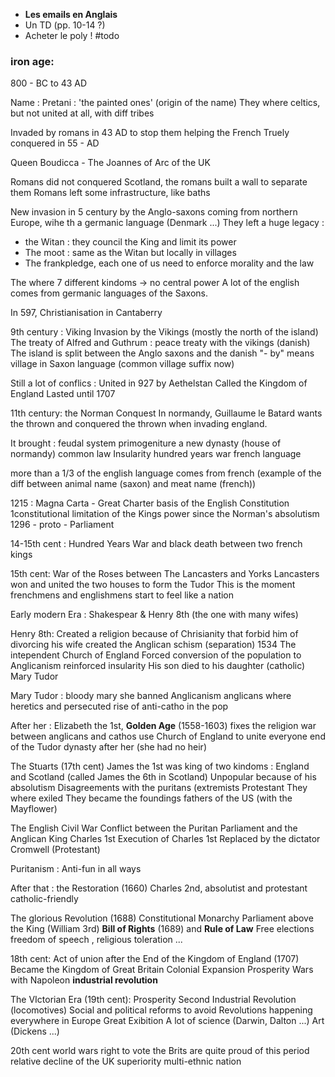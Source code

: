 - **Les emails en Anglais**
- Un TD (pp. 10-14 ?)
- Acheter le poly ! #todo

### iron age:
800 - BC to 43 AD

Name : Pretani : 'the painted ones' (origin of the name)
They where celtics, but not united at all, with diff tribes

Invaded by romans in 43 AD to stop them helping the French 
Truely conquered in 55 - AD

Queen Boudicca  - The Joannes of Arc of the UK

Romans did not conquered Scotland, the romans built a wall to separate them
Romans left some infrastructure, like baths

New invasion in 5 century by the Anglo-saxons coming from northern Europe, wihe th a germanic language (Denmark ...)
They left a huge legacy :
- the Witan : they council the King and limit its power
- The moot : same as the Witan but locally in villages
- The frankpledge, each one of us need to enforce morality and the law

 The where 7 different kindoms -> no central power
 A lot of the english comes from germanic languages of the Saxons.
 
In 597, Christianisation in Cantaberry

9th century : Viking Invasion by the Vikings (mostly the north of the island)
The treaty of Alfred and Guthrum : peace treaty with the vikings (danish)
	The island is split between the Anglo saxons and the danish
	"- by" means village in Saxon language (common village suffix now)

Still a lot of conflics :
	United in 927 by Aethelstan
	Called the Kingdom of England
	Lasted until 1707

11th century: the Norman Conquest
In normandy, Guillaume le Batard wants the thrown and conquered the thrown when invading england.

It brought :
	feudal system
	primogeniture
	a new dynasty (house of normandy)
	common law
	Insularity
	hundred years war
	french language

more than a 1/3 of the english language comes from french (example of the diff between animal name (saxon) and meat name (french))

1215 : Magna Carta - Great Charter 
	basis of the English Constitution
	1constitutional limitation of the Kings power since the Norman's absolutism
1296 - proto - Parliament

14-15th cent : Hundred Years War and black death
	between two french kings

15th cent: War of the Roses
	between The Lancasters and Yorks
	Lancasters won and united the two houses to form the Tudor
	This is the moment frenchmens and englishmens start to feel like a nation

Early modern Era : Shakespear & Henry 8th (the one with many wifes)

Henry  8th:
	Created a religion because of Chrisianity that forbid him of divorcing his wife
	created the Anglican schism (separation) 1534
	The intependent Church of England
	Forced conversion of the population to Anglicanism 
		reinforced insularity
	His son died to his daughter (catholic) Mary Tudor 

Mary Tudor : bloody mary
	she banned Anglicanism
	anglicans where heretics and persecuted
	rise of anti-catho in the pop

After her : Elizabeth the 1st, **Golden Age** (1558-1603)
	fixes the religion war between anglicans and cathos
	use Church of England to unite everyone
	end of the Tudor dynasty after her (she had no heir)

The Stuarts (17th cent)
	James the 1st was king of two kindoms : England and Scotland (called James the 6th in Scotland)
	Unpopular because of his absolutism
	Disagreements with the puritans (extremists Protestant
		They where exiled
		They became the foundings fathers of the US (with the Mayflower)

The English Civil War
	Conflict between the Puritan Parliament and the Anglican King Charles 1st
	Execution of Charles 1st
	Replaced by the dictator Cromwell (Protestant)

Puritanism : Anti-fun in all ways

After that : the Restoration (1660)
	Charles 2nd, absolutist and protestant catholic-friendly

The glorious Revolution (1688)
	Constitutional Monarchy
	Parliament above the King (William 3rd)
	**Bill of Rights** (1689) and **Rule of Law**
		Free elections
		freedom of speech , religious toleration ...

18th cent:
	Act of union after the End of the Kingdom of England (1707)
	Became the Kingdom of Great Britain
	Colonial Expansion
	Prosperity
	Wars with Napoleon
	**industrial revolution**

The VIctorian Era (19th cent):
	Prosperity 
	Second Industrial Revolution (locomotives)
	Social and political reforms to avoid Revolutions happening everywhere in Europe
	Great Exibition
	A lot of science (Darwin, Dalton ...)
	Art (Dickens ...)

20th cent 
	world wars
	right to vote
	the Brits are quite proud of this period
	relative decline of the UK superiority
	multi-ethnic nation